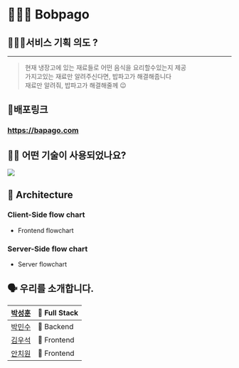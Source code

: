 # 👨🏻‍🍳 Bobpago


## 🙋🏻‍♂️서비스 기획 의도 ?
---
> 현재 냉장고에 있는 재료들로 어떤 음식을 요리할수있는지 제공<br />
가지고있는 재료만 알려주신다면, 밥파고가 해결해줍니다<br />
재료만 알려줘, 밥파고가 해결해줄께 😉<br />


## 📎배포링크
### <https://bapago.com>

## 👨‍⚕️ 어떤 기술이 사용되었나요?
![](https://cdn.discordapp.com/attachments/879193189527994424/885409218000191519/2021-09-09_3.19.46.png)

## 🔨 Architecture

### Client-Side flow chart

- Frontend flowchart
![]()

### Server-Side flow chart

- Server flowchart
![]()


## 🗣 우리를 소개합니다.
|[박성훈](https://github.com/tjdgns5272)|🏁 Full Stack|
|------|---|
|[박민수](https://github.com/pinion7)|🏁 Backend|
|[김우석](https://github.com/VVSOGI)|🚩 Frontend|
|[안치원](https://github.com/Freetargeter)|🚩 Frontend|

